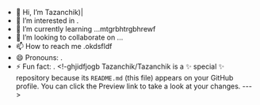 - 👋 Hi, I’m Tazanchik)|
- 👀 I’m interested in .
- 🌱 I’m currently learning ...mtgrbhtrgbhrewf
- 💞️ I’m looking to collaborate on ...
- 📫 How to reach me .okdsfldf
- 😄 Pronouns: .
- ⚡ Fun fact: .
<!-ghjidfjogb
Tazanchik/Tazanchik is a ✨ special ✨ repository because its `README.md` (this file) appears on your GitHub profile.
You can click the Preview link to take a look at your changes.
--->
